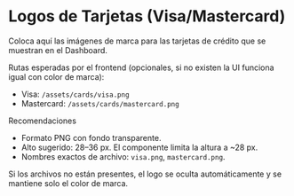 # Logos de Tarjetas (Visa/Mastercard)

Coloca aquí las imágenes de marca para las tarjetas de crédito que se muestran en el Dashboard.

Rutas esperadas por el frontend (opcionales, si no existen la UI funciona igual con color de marca):
- Visa: `/assets/cards/visa.png`
- Mastercard: `/assets/cards/mastercard.png`

Recomendaciones
- Formato PNG con fondo transparente.
- Alto sugerido: 28–36 px. El componente limita la altura a ~28 px.
- Nombres exactos de archivo: `visa.png`, `mastercard.png`.

Si los archivos no están presentes, el logo se oculta automáticamente y se mantiene solo el color de marca.
